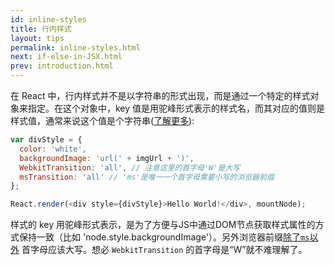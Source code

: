 ```yaml
---
id: inline-styles
title: 行内样式
layout: tips
permalink: inline-styles.html
next: if-else-in-JSX.html
prev: introduction.html
---
```


在 React 中，行内样式并不是以字符串的形式出现，而是通过一个特定的样式对象来指定。在这个对象中，key 值是用驼峰形式表示的样式名，而其对应的值则是样式值，通常来说这个值是个字符串([了解更多](/react/tips/style-props-value-px.html)):

```js
var divStyle = {
  color: 'white',
  backgroundImage: 'url(' + imgUrl + ')',
  WebkitTransition: 'all', // 注意这里的首字母'W'是大写
  msTransition: 'all' // 'ms'是唯一一个首字母需要小写的浏览器前缀
};

React.render(<div style={divStyle}>Hello World!</div>, mountNode);
```

样式的 key 用驼峰形式表示，是为了方便与JS中通过DOM节点获取样式属性的方式保持一致（比如 'node.style.backgroundImage'）。另外浏览器前缀[除了`ms`以外](http://www.andismith.com/blog/2012/02/modernizr-prefixed/) 首字母应该大写。想必 `WebkitTransition` 的首字母是“W”就不难理解了。
